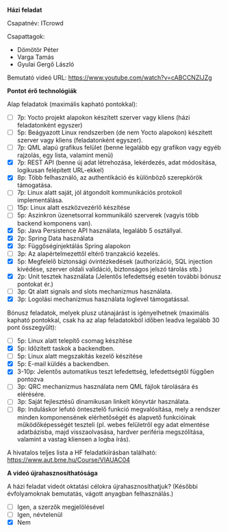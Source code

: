 **Házi feladat**

Csapatnév: ITcrowd

Csapattagok:
- Dömötör Péter
- Varga Tamás
- Gyulai Gergő László

Bemutató videó URL: https://www.youtube.com/watch?v=cABCCNZIJZg

**Pontot érő technológiák**

Alap feladatok (maximális kapható pontokkal):
- [ ] 7p: Yocto projekt alapokon készített szerver vagy kliens (házi feladatonként egyszer)
- [ ] 5p: Beágyazott Linux rendszerben (de nem Yocto alapokon) készített szerver vagy kliens (feladatonként egyszer).
- [ ] 7p: QML alapú grafikus felület (benne legalább egy grafikon vagy egyéb rajzolás, egy lista, valamint menü)
- [x] 7p: REST API (benne új adat létrehozása, lekérdezés, adat módosítása, logikusan felépített URL-ekkel)
- [x] 8p: Több felhasználó, az authentikáció és különböző szerepkörök támogatása.
- [ ] 7p: Linux alatt saját, jól átgondolt kommunikációs protokoll implementálása.
- [ ] 15p: Linux alatt eszközvezérlő készítése
- [ ] 5p: Aszinkron üzenetsorral kommunikáló szerverek (vagyis több backend komponens van).
- [x] 5p: Java Persistence API használata, legalább 5 osztállyal.
- [x] 2p: Spring Data használata
- [x] 3p: Függőséginjektálás Spring alapokon
- [ ] 3p: Az alapértelmezettől eltérő tranzakció kezelés.
- [x] 5p: Megfelelő biztonsági óvintézkedések (authorizáció, SQL injection kivédése, szerver oldali validáció, biztonságos jelszó tárolás stb.)
- [x] 2p: Unit tesztek használata (Jelentős lefedettség esetén további bónusz pontokat ér.)
- [ ] 3p: Qt alatt signals and slots mechanizmus használata.
- [x] 3p: Logolási mechanizmus használata loglevel támogatással.

Bónusz feladatok, melyek plusz utánajárást is igényelhetnek (maximális kapható pontokkal, csak ha az alap feladatokból időben leadva legalább 30 pont összegyűlt):
- [ ] 5p: Linux alatt telepítő csomag készítése
- [x] 5p: Időzített taskok a backendben.
- [ ] 5p: Linux alatt megszakítás kezelő készítése
- [x] 5p: E-mail küldés a backendben.
- [x] 3-10p: Jelentős automatikus teszt lefedettség, lefedettségtől függően pontozva
- [ ] 3p: QRC mechanizmus használata nem QML fájlok tárolására és elérésére.
- [ ] 3p: Saját fejlesztésű dinamikusan linkelt könyvtár használata.
- [ ] 8p: Induláskor lefutó öntesztelő funkció megvalósítása, mely a rendszer minden komponensének elérhetőségét és alapvető funkcióinak működőképességét teszteli (pl. webes felületről egy adat elmentése adatbázisba, majd visszaolvasása, hardver periféria megszólítása, valamint a vastag kliensen a logba írás).

A hivatalos teljes lista a HF feladatkiírásban található: https://www.aut.bme.hu/Course/VIAUAC04

**A videó újrahasznosíthatósága**

A házi feladat videót oktatási célokra újrahasznosíthatjuk? (Későbbi évfolyamoknak bemutatás, vágott anyagban felhasználás.)
- [ ] Igen, a szerzők megjelölésével
- [ ] Igen, névtelenül
- [x] Nem

